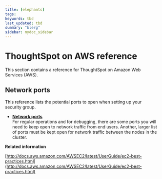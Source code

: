 ```yaml
---
title: [elephants]
tags: 
keywords: tbd
last_updated: tbd
summary: "blerg"
sidebar: mydoc_sidebar
---
```

# ThoughtSpot on AWS reference

This section contains a reference for ThoughtSpot on Amazon Web Services (AWS).

## Network ports

This reference lists the potential ports to open when setting up your security group.

-   **[Network ports](../../admin/setup/firewall_ports.html)**  
For regular operations and for debugging, there are some ports you will need to keep open to network traffic from end users. Another, larger list of ports must be kept open for network traffic between the nodes in the cluster.

**Related information**  


[http://docs.aws.amazon.com/AWSEC2/latest/UserGuide/ec2-best-practices.html](http://docs.aws.amazon.com/AWSEC2/latest/UserGuide/ec2-best-practices.html)

